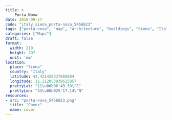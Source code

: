 ```yaml
---
title: > 
    Porta Nova
date: 2018-09-27
code: "italy_siena_porta-nova_5456823"
tags: ["porta-nova", "map", "architecture", "buildings", "Siena", "Italy"]
categories: ["Maps"]
draft: false
format:
  width: 210
  height: 297
  unit: 'mm'
location:
  place: "Siena"
  country: "Italy"
  latitude: 43.421428337888884
  longitude: 11.112053939615857
  prettyLat: "11\u00b06'43.39\"E"
  prettyLon: "43\u00b025'17.14\"N"
resources:
- src: "porta-nova_5456823.png"
  title: "Cover"
  name: cover
---
```

